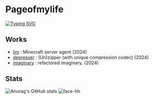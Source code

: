 # Pageofmylife
[![Typing SVG](https://readme-typing-svg.demolab.com?font=Do+Hyeon&size=25&pause=1000&random=false&width=435&lines=Page+of+my+life;Touch+some+grass;I+want+to+make+good+pfp)](https://git.io/typing-svg)
## Works
- [lim](https://github.com/pageofmylife/lim) : Minecraft server agent (2024)
- [depresser](https://github.com/pageofmylife/depresser) : (Un)zipper (with unique compression codec) (2024)
- [imaginary](https://github.com/pageofmylife/imaginary) : refactored imaginary. (2024)

## Stats
![Anurag's GitHub stats](https://github-readme-stats.vercel.app/api?username=pageofmylife)
![face-hh](https://github-readme-stats.vercel.app/api/top-langs?username=pageofmylife&show_icons=true&theme=tokyonight&layout=compact)

